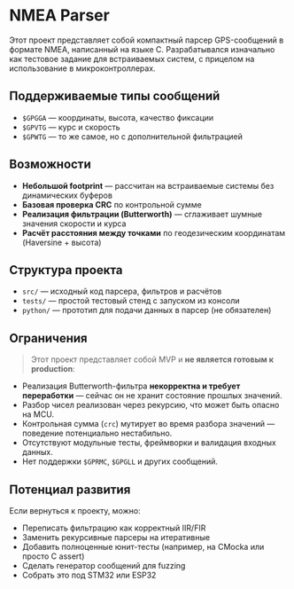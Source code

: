 # NMEA Parser

Этот проект представляет собой компактный парсер GPS-сообщений в формате NMEA, написанный на языке C. Разрабатывался изначально как тестовое задание для встраиваемых систем, с прицелом на использование в микроконтроллерах.

## Поддерживаемые типы сообщений

- `$GPGGA` — координаты, высота, качество фиксации
- `$GPVTG` — курс и скорость
- `$GPWTG` — то же самое, но с дополнительной фильтрацией

## Возможности

- **Небольшой footprint** — рассчитан на встраиваемые системы без динамических буферов
- **Базовая проверка CRC** по контрольной сумме
- **Реализация фильтрации (Butterworth)** — сглаживает шумные значения скорости и курса
- **Расчёт расстояния между точками** по геодезическим координатам (Haversine + высота)

## Структура проекта

- `src/` — исходный код парсера, фильтров и расчётов
- `tests/` — простой тестовый стенд с запуском из консоли
- `python/` — прототип для подачи данных в парсер (не обязателен)

## Ограничения

> Этот проект представляет собой MVP и **не является готовым к production**:

- Реализация Butterworth-фильтра **некорректна и требует переработки** — сейчас он не хранит состояние прошлых значений.
- Разбор чисел реализован через рекурсию, что может быть опасно на MCU.
- Контрольная сумма (`crc`) мутирует во время разбора значений — поведение потенциально нестабильно.
- Отсутствуют модульные тесты, фреймворки и валидация входных данных.
- Нет поддержки `$GPRMC`, `$GPGLL` и других сообщений.

## Потенциал развития

Если вернуться к проекту, можно:
- Переписать фильтрацию как корректный IIR/FIR
- Заменить рекурсивные парсеры на итеративные
- Добавить полноценные юнит-тесты (например, на CMocka или просто C assert)
- Сделать генератор сообщений для fuzzing
- Собрать это под STM32 или ESP32

